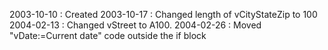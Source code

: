 2003-10-10 : Created2003-10-17 : Changed length of vCityStateZip to 1002004-02-13 : Changed vStreet to A100.2004-02-26 : Moved "vDate:=Current date" code outside the if block